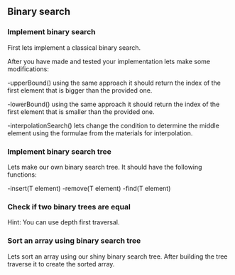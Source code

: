 ## Binary search

### Implement binary search

First lets implement a classical binary search.

After you have made and tested your implementation lets make some modifications:

-upperBound() using the same approach it should return the index of the first element that is bigger than the provided one.

-lowerBound() using the same approach it should return the index of the first element that is smaller than the provided one.

-interpolationSearch() lets change the condition to determine the middle element using the formulae from the materials for interpolation.

### Implement binary search tree

Lets make our own binary search tree.
It should have the following functions:

-insert(T element)
-remove(T element)
-find(T element)

### Check if two binary trees are equal

Hint: You can use depth first traversal.

### Sort an array using binary search tree

Lets sort an array using our shiny binary search tree.
After building the tree traverse it to create the sorted array.
